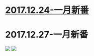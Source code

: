 # [2017.12.24-一月新番](http://www.bilibili.com/blackboard/activity-S1SIx4czG.html)
# 2017.12.27-一月新番
![](https://bilicoverimg.github.io/2017/2017.12.24-一月新番.jpg)
![](https://bilicover2017.github.io/2017.12.24.jpg)
